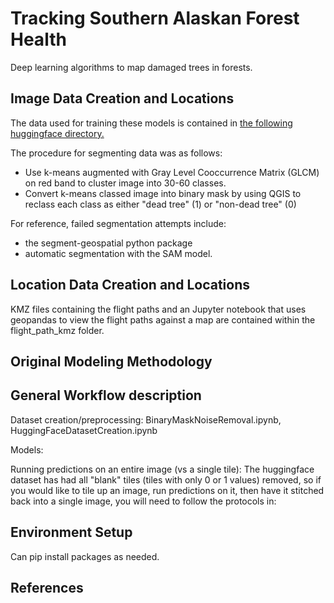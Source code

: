 # Tracking Southern Alaskan Forest Health 

Deep learning algorithms to map damaged trees in forests.

## Image Data Creation and Locations

The data used for training these models is contained in [the following huggingface directory.](https://huggingface.co/datasets/saking3/alaska_dead_trees) 

The procedure for segmenting data was as follows: 
- Use k-means augmented with Gray Level Cooccurrence Matrix (GLCM) on red band to cluster image into 30-60 classes.
- Convert k-means classed image into binary mask by using QGIS to reclass each class as either "dead tree" (1) or "non-dead tree" (0)

For reference, failed segmentation attempts include: 
- the segment-geospatial python package
- automatic segmentation with the SAM model.  

## Location Data Creation and Locations

KMZ files containing the flight paths and an Jupyter notebook that uses geopandas to view the flight paths against a map are contained within the flight_path_kmz folder. 

## Original Modeling Methodology


## General Workflow description
Dataset creation/preprocessing: BinaryMaskNoiseRemoval.ipynb, HuggingFaceDatasetCreation.ipynb

Models: 

Running predictions on an entire image (vs a single tile): The huggingface dataset has had all "blank" tiles (tiles with only 0 or 1 values) removed, so if you would like to tile up an image, run predictions on it, then have it stitched back into a single image, you will need to follow the protocols in:  

## Environment Setup
Can pip install packages as needed. 

## References
[]()
[]()
